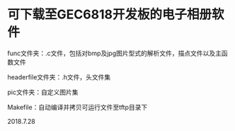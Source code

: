 # 可下载至GEC6818开发板的电子相册软件

func文件夹：.c文件，包括对bmp及jpg图片型式的解析文件，描点文件以及主函数文件

headerfile文件夹：.h文件，头文件集

pic文件夹：自定义图片集

Makefile：自动编译并拷贝可运行文件至tftp目录下

2018.7.28
